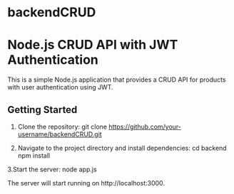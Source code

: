# backendCRUD
# Node.js CRUD API with JWT Authentication

This is a simple Node.js application that provides a CRUD API for products with user authentication using JWT.

## Getting Started

1. Clone the repository:
git clone https://github.com/your-username/backendCRUD.git

2. Navigate to the project directory and install dependencies:
cd backend
npm install

3.Start the server:
node app.js

The server will start running on http://localhost:3000.
